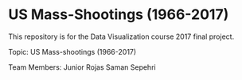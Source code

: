 # US Mass-Shootings (1966-2017)
This repository is for the Data Visualization course 2017 final project.

Topic:
US Mass-shootings (1966-2017)

Team Members:
Junior Rojas
Saman Sepehri
